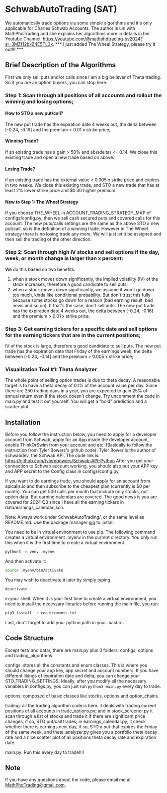 # SchwabAutoTrading (SAT)
We automatically trade options via some simple algorithms and it's only applicable for Charles Schwab Accounts. 
The author is Lin with MathPhdTrading and she explains her algorithms more in details in 
her Youtube Channel: https://youtube.com/@mathphdtrading-sv2024?si=3MZf12bxZ4E5TL3x. 
*** I just added The Wheel Strategy, please try it out!!! ***
## Brief Description of the Algorithms
First we only sell puts and/or calls since I am a big believer of Theta trading. 
So if you are an option buyers, you can stop here. 
### Step 1: Scan through all positions of all accounts and rollout the winning and losing options;
#### How to STO a new put/call?
The new put trade has the expiration date 4 weeks out, the delta between [-0.24, -0.16] and the premium > 0.01 x strike price;
#### Winning Trade?
If an existing trade has a gain > 50% and abs(delta) <= 0.14. 
We close this existing trade and open a new trade based on above.
#### Losing Trade?
if an existing trade has the external value < 0.005 x strike price and expires in two weeks.
We close this existing trade, and STO a new trade that has at least 2% lower strike price and $0.30 higher premium. 
#### New to Step 1: The Wheel Strategy
If you choose THE_WHEEL in ACCOUNT_TRADING_STRATEGY_MAP of configs/config.py, then we sell cash secured puts and 
covered calls for this account. The new puts/calls settings are the same as the above STO a new put/call, so is the 
definition of a winning trade. However in The Wheel strategy there is no losing trade any more. We will just let it 
be assigned and then sell the trading of the other direction. 
### Step 2: Scan through high IV stocks and sell options if the day, week, or month change is larger than x percent;
We do this based on two benefits:
1. when a stock moves down significantly, the implied volatility (IV) of the stock increases, therefore a good candidate to sell puts;
2. when a stock moves down significantly, we assume it won't go down too much, kinda like conditional probability. But don't trust this fully because some stocks go down for a reason (bad earning result, bad news and so on). If that's the case, don't sell puts.
The new put trade has the expiration date 4 weeks out, the delta between [-0.24, -0.16] and the premium > 0.01 x strike price;
### Step 3: Get earning tickers for a specific date and sell options for the earning tickers that are in the current positions;
IV of the stock is large, therefore a good candidate to sell puts. 
The new put trade has the expiration date that Friday of the earnings week, the delta between [-0.24, -0.14] and the premium > 0.005 x strike price;
### Visualization Tool #1: Theta Analyzer
The whole point of selling option trades is due to theta decay. A reasonable target is to have a theta decay of 0.1% of the account value per day.
Since there are 250 trading days in a year, you are expected to gain 25% of annual return even if the stock doesn't change. Try uncomment the code in
main.py and test it out yourself. You will get a "bold" prediction and a scatter plot. 

## Installation

Before you follow the instruction below, you need to apply for a developer account from Schwab, apply for an App inside the developer account, enable ThinkOrSwim from your account and etc. (Basically to follow the instruction from Tyler Bowers's github code). Tyler Bower is the author of schwabdev, the Schwab API.
The code link is: https://github.com/tylerebowers/Schwab-API-Python
After you get your connection to Schwab account working, you should also put your APP key and APP secret to 
the Config class in configs/config.py.

If you want to do earnings trade, you should apply for an account from apicalls.io and then subscribe to the cheapest plan (currently is $0 per month). You can get 500 calls per month that include only stocks, not option data. But earning calendars are covered. The good news is you are covered for 2024 Q3 since I have all the earning tickers in data/earnings_calendar.json. 

Note: Always work under SchwabAutoTrading/, or the same level as README.md.
Use the package manager [pip](https://pip.pypa.io/en/stable/) to install.

You need to be in virtual environment to use pip. The following command creates a virtual environment .myenv in
the current directory. You only run this when it is the first time to create a virtual environment.

```bash
python3 -m venv .myenv
```

And then activate it:

```bash
source .myenv/bin/activate
```

You may wish to deactivate it later by simply typing

```bash
deactivate
```

in your shell.
When it is your first time to create a virtual environment, you need to install the necessary
libraries before running the main file, you run:
```bash
pip3 install -r requirements.txt
```

Last, don't forget to add your python path in your .bashrc.

## Code Structure
Except test/ and data/, there are main.py plus 3 folders: configs, options and trading_algorithms. 

configs: stores all the constants and enum classes. This is where you should change your app 
key, app secret and account numbers. If you have different likings of expiration date and delta, you can 
change your STO_TRADING_SETTINGS. Ideally, after you modify all the necessary variables in configs.py, 
you can just run ```python3 main.py``` every day to trade. 

options: composed of basic classes like stocks, options and option_chains. 

trading: all the trading algorithm code is here. it deals with trading current positions of all accounts
in trade_options.py; and in stock_screener.py it scan through a list of stocks and trade it if there
are significant price changes, if so, STO put/call trades; 
in earnings_calendar.py, it check whether there is earnings next day, if so, STO a put that expires the Friday of the same week. 
and theta_analyzer.py gives you a portfolio theta decay rate and a nice scatter plot of all positions theta decay rate
and expiration date. 

main.py: Run this every day to trade!!!!

## Note
If you have any questions about the code, please email me at MathPhdTrading@gmail.com. 
